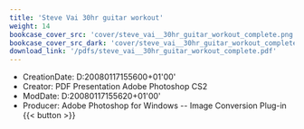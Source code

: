 ```yaml
---
title: 'Steve Vai 30hr guitar workout'
weight: 14
bookcase_cover_src: 'cover/steve_vai__30hr_guitar_workout_complete.png'
bookcase_cover_src_dark: 'cover/steve_vai__30hr_guitar_workout_complete.png'
download_link: '/pdfs/steve_vai__30hr_guitar_workout_complete.pdf'
---
```


- CreationDate: D:20080117155600+01'00'
- Creator: PDF Presentation Adobe Photoshop CS2
- ModDate: D:20080117155620+01'00'
- Producer: Adobe Photoshop for Windows -- Image Conversion Plug-in
{{< button >}}
